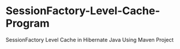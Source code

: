 # SessionFactory-Level-Cache-Program
SessionFactory Level Cache in Hibernate Java Using Maven Project
